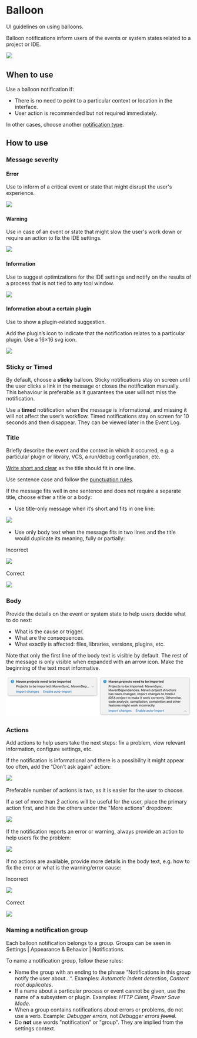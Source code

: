 <!-- Copyright 2000-2024 JetBrains s.r.o. and contributors. Use of this source code is governed by the Apache 2.0 license. -->

# Balloon

<link-summary>UI guidelines on using balloons.</link-summary>

Balloon notifications inform users of the events or system states related to a project or IDE.

![](01_balloon_example.png)


## When to use

Use a balloon notification if:
* There is no need to point to a particular context or location in the interface.
* User action is recommended but not required immediately.

<p>
In other cases, choose another <a href="notification_types.md">notification type</a>.
</p>

## How to use

### Message severity

#### Error
Use to inform of a critical event or state that might disrupt the user's experience.

![](02_error.png)

#### Warning
Use in case of an event or state that might slow the user's work down or require an action to fix the IDE settings.

![](03_warning.png)

#### Information
Use to suggest optimizations for the IDE settings and notify on the results of a process that is not tied to any tool window.

![](04_information.png)

#### Information about a certain plugin

Use to show a plugin-related suggestion.

Add the plugin’s icon to indicate that the notification relates to a particular plugin. Use a 16×16 svg icon.

![](05_information_plugin.png)


### Sticky or Timed

By default, choose a **sticky** balloon. Sticky notifications stay on screen until the user clicks a link in the message or closes the notification manually. This behaviour is preferable as it guarantees the user will not miss the notification.

Use a **timed** notification when the message is informational, and missing it will not affect the user’s workflow. Timed notifications stay on screen for 10 seconds and then disappear. They can be viewed later in the Event Log.


### Title

Briefly describe the event and the context in which it occurred, e.g. a particular plugin or library, VCS, a run/debug configuration, etc.

[Write short and clear](writing_short.md) as the title should fit in one line.

Use sentence case and follow the [punctuation rules](punctuation.md).

If the message fits well in one sentence and does not require a separate title, choose either a title or a body:
* Use title-only message when it’s short and fits in one line:

![](03_warning.png)

* Use only body text when the message fits in two lines and the title would duplicate its meaning, fully or partially:

<p class='label incorrect'> Incorrect </p>

![](06_only_text_incorrect.png)

<p class='label correct'> Correct</p>

![](06_only_text_correct.png)


### Body

Provide the details on the event or system state to help users decide what to do next:
* What is the cause or trigger.
* What are the consequences.
* What exactly is affected: files, libraries, versions, plugins, etc.

Note that only the first line of the body text is visible by default. The rest of the message is only visible when expanded with an arrow icon. Make the beginning of the text most informative.

![](../../../images/ui/balloon/07_expandable.png)


### Actions

Add actions to help users take the next steps: fix a problem, view relevant information, configure settings, etc.

If the notification is informational and there is a possibility it might appear too often, add the "Don’t ask again" action:

![](04_information.png)

Preferable number of actions is two, as it is easier for the user to choose.

If a set of more than 2 actions will be useful for the user, place the primary action first, and hide the others under the "More actions" dropdown:

![](08_dropdown.png)

If the notification reports an error or warning, always provide an action to help users fix the problem:

![](02_error.png)

If no actions are available, provide more details in the body text, e.g. how to fix the error or what is the warning/error cause:

<p class='label incorrect'> Incorrect </p>

![](09_error_incorrect.png)

<p class='label correct'>Correct</p>

![](09_error_correct.png)

### Naming a notification group
Each balloon notification belongs to a group. Groups can be seen in <ui-path>Settings | Appearance & Behavior | Notifications</ui-path>.

To name a notification group, follow these rules:
* Name the group with an ending to the phrase “Notifications in this group notify the user about…“. Examples: _Automatic indent detection_, _Content root duplicates_.
* If a name about a particular process or event cannot be given, use the name of a subsystem or plugin. Examples: _HTTP Client_, _Power Save Mode_.
* When a group contains notifications about errors or problems, do not use a verb. Example: _Debugger errors_, not _Debugger errors ~~found~~_.
* Do **not** use words "notification" or "group". They are implied from the settings context.

